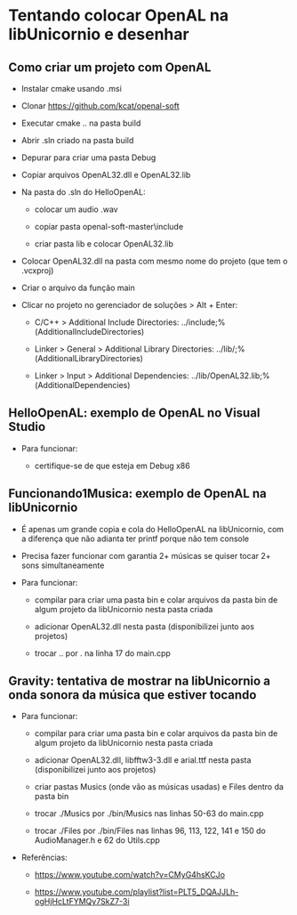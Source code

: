 # Tentando colocar OpenAL na libUnicornio e desenhar

## Como criar um projeto com OpenAL

* Instalar cmake usando .msi

* Clonar https://github.com/kcat/openal-soft

* Executar cmake .. na pasta build

* Abrir .sln criado na pasta build

* Depurar para criar uma pasta Debug

* Copiar arquivos OpenAL32.dll e OpenAL32.lib

* Na pasta do .sln do HelloOpenAL:

	* colocar um audio .wav

	* copiar pasta openal-soft-master\include

	* criar pasta lib e colocar OpenAL32.lib

* Colocar OpenAL32.dll na pasta com mesmo nome do projeto (que tem o .vcxproj)

* Criar o arquivo da função main

* Clicar no projeto no gerenciador de soluções > Alt + Enter:

	* C/C++ > Additional Include Directories: ../include;%(AdditionalIncludeDirectories)

	* Linker > General > Additional Library Directories: ../lib/;%(AdditionalLibraryDirectories)

	* Linker > Input > Additional Dependencies: ../lib/OpenAL32.lib;%(AdditionalDependencies)

## HelloOpenAL: exemplo de OpenAL no Visual Studio

* Para funcionar:

	* certifique-se de que esteja em Debug x86

## Funcionando1Musica: exemplo de OpenAL na libUnicornio

* É apenas um grande copia e cola do HelloOpenAL na libUnicornio, com a diferença que não adianta ter printf porque não tem console

* Precisa fazer funcionar com garantia 2+ músicas se quiser tocar 2+ sons simultaneamente

* Para funcionar:

	* compilar para criar uma pasta bin e colar arquivos da pasta bin de algum projeto da libUnicornio nesta pasta criada
	
	* adicionar OpenAL32.dll nesta pasta (disponibilizei junto aos projetos)
	
	* trocar .. por . na linha 17 do main.cpp

## Gravity: tentativa de mostrar na libUnicornio a onda sonora da música que estiver tocando

* Para funcionar:

	* compilar para criar uma pasta bin e colar arquivos da pasta bin de algum projeto da libUnicornio nesta pasta criada
	
	* adicionar OpenAL32.dll, libfftw3-3.dll e arial.ttf nesta pasta (disponibilizei junto aos projetos)
	
	* criar pastas Musics (onde vão as músicas usadas) e Files dentro da pasta bin
	
	* trocar ./Musics por ./bin/Musics nas linhas 50-63 do main.cpp
	
	* trocar ./Files por ./bin/Files nas linhas 96, 113, 122, 141 e 150 do AudioManager.h e 62 do Utils.cpp

* Referências:

	* https://www.youtube.com/watch?v=CMyG4hsKCJo
	
	* https://www.youtube.com/playlist?list=PLT5_DQAJJLh-ogHjHcLtFYMQy7SkZ7-3i
